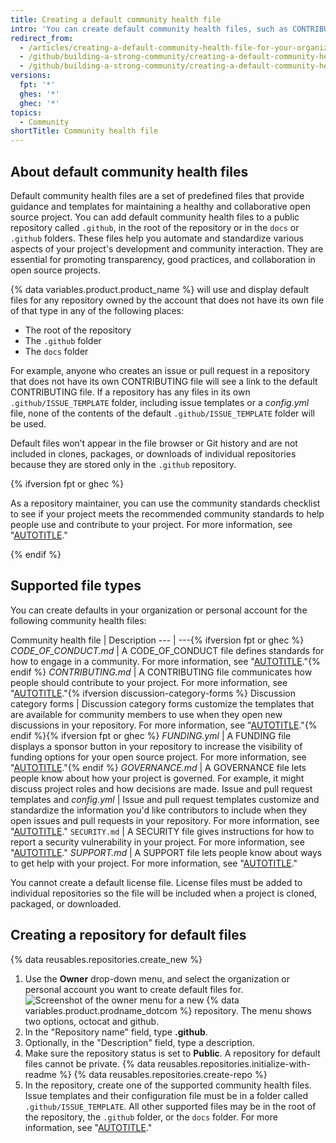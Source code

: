 ```yaml
---
title: Creating a default community health file
intro: 'You can create default community health files, such as CONTRIBUTING and CODE_OF_CONDUCT. Default files will be used for any repository owned by the account that does not contain its own file of that type.'
redirect_from:
  - /articles/creating-a-default-community-health-file-for-your-organization
  - /github/building-a-strong-community/creating-a-default-community-health-file-for-your-organization
  - /github/building-a-strong-community/creating-a-default-community-health-file
versions:
  fpt: '*'
  ghes: '*'
  ghec: '*'
topics:
  - Community
shortTitle: Community health file
---
```


## About default community health files

Default community health files are a set of predefined files that provide guidance and templates for maintaining a healthy and collaborative open source project.
You can add default community health files to a public repository called `.github`, in the root of the repository or in the `docs` or `.github` folders. These files help you automate and standardize various aspects of your project's development and community interaction. They are essential for promoting transparency, good practices, and collaboration in open source projects.

{% data variables.product.product_name %} will use and display default files for any repository owned by the account that does not have its own file of that type in any of the following places:

- The root of the repository
- The `.github` folder
- The `docs` folder

For example, anyone who creates an issue or pull request in a repository that does not have its own CONTRIBUTING file will see a link to the default CONTRIBUTING file. If a repository has any files in its own `.github/ISSUE_TEMPLATE` folder, including issue templates or a _config.yml_ file, none of the contents of the default `.github/ISSUE_TEMPLATE` folder will be used.

Default files won’t appear in the file browser or Git history and are not included in clones, packages, or downloads of individual repositories because they are stored only in the `.github` repository.

{% ifversion fpt or ghec %}

As a repository maintainer, you can use the community standards checklist to see if your project meets the recommended community standards to help people use and contribute to your project. For more information, see "[AUTOTITLE](/communities/setting-up-your-project-for-healthy-contributions/about-community-profiles-for-public-repositories)."

{% endif %}

## Supported file types

You can create defaults in your organization or personal account for the following community health files:

Community health file | Description
--- | ---{% ifversion fpt or ghec %}
_CODE_OF_CONDUCT.md_ | A CODE_OF_CONDUCT file defines standards for how to engage in a community. For more information, see "[AUTOTITLE](/communities/setting-up-your-project-for-healthy-contributions/adding-a-code-of-conduct-to-your-project)."{% endif %}
_CONTRIBUTING.md_ | A CONTRIBUTING file communicates how people should contribute to your project. For more information, see "[AUTOTITLE](/communities/setting-up-your-project-for-healthy-contributions/setting-guidelines-for-repository-contributors)."{% ifversion discussion-category-forms %}
Discussion category forms | Discussion category forms customize the templates that are available for community members to use when they open new discussions in your repository. For more information, see "[AUTOTITLE](/discussions/managing-discussions-for-your-community/creating-discussion-category-forms)."{% endif %}{% ifversion fpt or ghec %}
_FUNDING.yml_ | A FUNDING file displays a sponsor button in your repository to increase the visibility of funding options for your open source project. For more information, see "[AUTOTITLE](/repositories/managing-your-repositorys-settings-and-features/customizing-your-repository/displaying-a-sponsor-button-in-your-repository)."{% endif %}
_GOVERNANCE.md_ | A GOVERNANCE file lets people know about how your project is governed. For example, it might discuss project roles and how decisions are made.
Issue and pull request templates and _config.yml_ | Issue and pull request templates customize and standardize the information you'd like contributors to include when they open issues and pull requests in your repository. For more information, see "[AUTOTITLE](/communities/using-templates-to-encourage-useful-issues-and-pull-requests/about-issue-and-pull-request-templates)."
`SECURITY.md` | A SECURITY file gives instructions for how to report a security vulnerability in your project. For more information, see "[AUTOTITLE](/code-security/getting-started/adding-a-security-policy-to-your-repository)."
_SUPPORT.md_ | A SUPPORT file lets people know about ways to get help with your project. For more information, see "[AUTOTITLE](/communities/setting-up-your-project-for-healthy-contributions/adding-support-resources-to-your-project)."

You cannot create a default license file. License files must be added to individual repositories so the file will be included when a project is cloned, packaged, or downloaded.

## Creating a repository for default files

{% data reusables.repositories.create_new %}
1. Use the **Owner** drop-down menu, and select the organization or personal account you want to create default files for.
   ![Screenshot of the owner menu for a new {% data variables.product.prodname_dotcom %} repository. The menu shows two options, octocat and github.](/assets/images/help/repository/create-repository-owner.png)
1. In the "Repository name" field, type **.github**.
1. Optionally, in the "Description" field, type a description.
1. Make sure the repository status is set to **Public**. A repository for default files cannot be private.
{% data reusables.repositories.initialize-with-readme %}
{% data reusables.repositories.create-repo %}
1. In the repository, create one of the supported community health files. Issue templates and their configuration file must be in a folder called `.github/ISSUE_TEMPLATE`. All other supported files may be in the root of the repository, the `.github` folder, or the `docs` folder. For more information, see "[AUTOTITLE](/repositories/working-with-files/managing-files/creating-new-files)."
